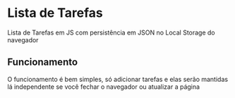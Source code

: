 # Lista de Tarefas
Lista de Tarefas em JS com persistência em JSON no Local Storage do navegador

## Funcionamento

O funcionamento é bem simples, só adicionar tarefas e elas serão mantidas lá independente se você fechar o navegador ou atualizar a página
